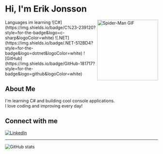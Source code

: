 # Hi, I'm Erik Jonsson
<img align="right" src="https://media3.giphy.com/media/v1.Y2lkPTc5MGI3NjExc3VhYW15aGN1d2E0cXpqdDV2MWJ4dnBqZmoxeXFwcWVxeTRhaWw1ZyZlcD12MV9pbnRlcm5hbF9naWZfYnlfaWQmY3Q9Zw/3xz2BLBOt13X9AgjEA/giphy.gif" alt="Spider-Man GIF" width="200"/>
Languages im learning
![C#](https://img.shields.io/badge/C%23-239120?style=for-the-badge&logo=c-sharp&logoColor=white)  
![.NET](https://img.shields.io/badge/.NET-512BD4?style=for-the-badge&logo=dotnet&logoColor=white)  
![GitHub](https://img.shields.io/badge/GitHub-181717?style=for-the-badge&logo=github&logoColor=white)

## About Me

I'm learning C# and building cool console applications.  
I love coding and improving every day!  

## Connect with me

[![LinkedIn](https://img.shields.io/badge/LinkedIn-0077B5?style=for-the-badge&logo=linkedin&logoColor=white)](https://www.linkedin.com/in/erik-jonsson-b16680368/)

---

![GitHub stats](https://github-readme-stats.vercel.app/api?username=EriksDevelopment&show_icons=true&theme=radical)

